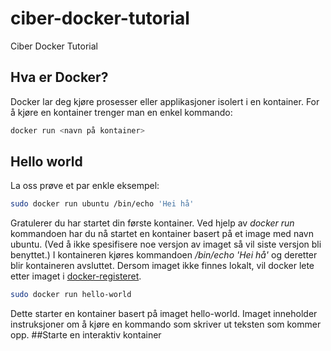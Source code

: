 # ciber-docker-tutorial
Ciber Docker Tutorial

## Hva er Docker?
Docker lar deg kjøre prosesser eller applikasjoner isolert i en kontainer. For å kjøre en kontainer trenger man en enkel kommando:
```sh
docker run <navn på kontainer>
```

## Hello world
La oss prøve et par enkle eksempel:
```sh
sudo docker run ubuntu /bin/echo 'Hei hå'
```
Gratulerer du har startet din første kontainer. Ved hjelp av *docker run* kommandoen har du nå startet en kontainer basert på et image med navn ubuntu. (Ved å ikke spesifisere noe versjon av imaget så vil siste versjon bli benyttet.) I kontaineren kjøres kommandoen */bin/echo 'Hei hå'* og deretter blir kontaineren avsluttet. Dersom imaget ikke finnes lokalt, vil docker lete etter imaget i [docker-registeret](http://registry.hub.docker.com).

```sh
sudo docker run hello-world
```
Dette starter en kontainer basert på imaget hello-world. Imaget inneholder instruksjoner om å kjøre en kommando som skriver ut teksten som kommer opp.
##Starte en interaktiv kontainer
 